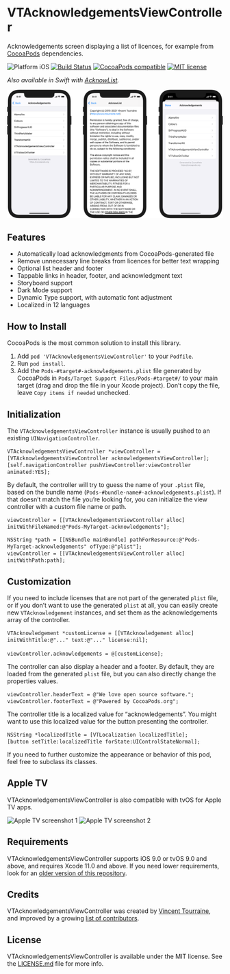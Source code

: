# VTAcknowledgementsViewController

Acknowledgements screen displaying a list of licences, for example from [CocoaPods](https://cocoapods.org) dependencies.

![Platform iOS](https://img.shields.io/cocoapods/p/VTAcknowledgementsViewController.svg)
[![Build Status](https://travis-ci.org/vtourraine/VTAcknowledgementsViewController.svg?branch=master)](https://travis-ci.org/vtourraine/VTAcknowledgementsViewController)
[![CocoaPods compatible](https://img.shields.io/cocoapods/v/VTAcknowledgementsViewController.svg)](https://cocoapods.org/pods/VTAcknowledgementsViewController)
[![MIT license](http://img.shields.io/badge/license-MIT-blue.svg)](https://github.com/vtourraine/VTAcknowledgementsViewController/raw/master/LICENSE)

_Also available in Swift with [AcknowList](https://github.com/vtourraine/AcknowList)._

![VTAcknowledgementsViewController screenshots](VTAcknowledgementsViewController.png)

## Features

- Automatically load acknowledgments from CocoaPods-generated file
- Remove unnecessary line breaks from licences for better text wrapping
- Optional list header and footer
- Tappable links in header, footer, and acknowledgment text
- Storyboard support
- Dark Mode support
- Dynamic Type support, with automatic font adjustment
- Localized in 12 languages

## How to Install

CocoaPods is the most common solution to install this library.

1. Add `pod 'VTAcknowledgementsViewController'` to your `Podfile`.
2. Run `pod install`.
3. Add the `Pods-#target#-acknowledgements.plist` file generated by CocoaPods in `Pods/Target Support Files/Pods-#target#/` to your main target (drag and drop the file in your Xcode project). Don’t copy the file, leave `Copy items if needed` unchecked.

## Initialization

The `VTAcknowledgementsViewController` instance is usually pushed to an existing `UINavigationController`.

``` objc
VTAcknowledgementsViewController *viewController = [VTAcknowledgementsViewController acknowledgementsViewController];
[self.navigationController pushViewController:viewController animated:YES];
```

By default, the controller will try to guess the name of your `.plist` file, based on the bundle name (`Pods-#bundle-name#-acknowledgements.plist`). If that doesn’t match the file you’re looking for, you can initialize the view controller with a custom file name or path.

``` objc
viewController = [[VTAcknowledgementsViewController alloc] initWithFileNamed:@"Pods-MyTarget-acknowledgements"];
```

``` objc
NSString *path = [[NSBundle mainBundle] pathForResource:@"Pods-MyTarget-acknowledgements" ofType:@"plist"];
viewController = [[VTAcknowledgementsViewController alloc] initWithPath:path];
```

## Customization

If you need to include licenses that are not part of the generated `plist` file, or if you don’t want to use the generated `plist` at all, you can easily create new `VTAcknowledgement` instances, and set them as the acknowledgements array of the controller.

``` objc
VTAcknowledgement *customLicense = [[VTAcknowledgement alloc] initWithTitle:@"..." text:@"..." license:nil];

viewController.acknowledgements = @[customLicense];
```

The controller can also display a header and a footer. By default, they are loaded from the generated `plist` file, but you can also directly change the properties values.

``` objc
viewController.headerText = @"We love open source software.";
viewController.footerText = @"Powered by CocoaPods.org";
```

The controller title is a localized value for “acknowledgements”. You might want to use this localized value for the button presenting the controller.

``` objc
NSString *localizedTitle = [VTLocalization localizedTitle]; 
[button setTitle:localizedTitle forState:UIControlStateNormal];
```

If you need to further customize the appearance or behavior of this pod, feel free to subclass its classes.

## Apple TV

VTAcknowledgementsViewController is also compatible with tvOS for Apple TV apps.

<img alt="Apple TV screenshot 1" src="http://vtourraine.github.io/VTAcknowledgementsViewController/screenshots/Apple-TV-600px-01.png" width="300px"> <img alt="Apple TV screenshot 2" src="http://vtourraine.github.io/VTAcknowledgementsViewController/screenshots/Apple-TV-600px-02.png" width="300px">

## Requirements

VTAcknowledgementsViewController supports iOS 9.0 or tvOS 9.0 and above, and requires Xcode 11.0 and above. If you need lower requirements, look for an [older version of this repository](https://github.com/vtourraine/VTAcknowledgementsViewController/releases).

## Credits

VTAcknowledgementsViewController was created by [Vincent Tourraine](http://www.vtourraine.net), and improved by a growing [list of contributors](https://github.com/vtourraine/VTAcknowledgementsViewController/contributors).

## License

VTAcknowledgementsViewController is available under the MIT license. See the [LICENSE.md](./LICENSE.md) file for more info.
